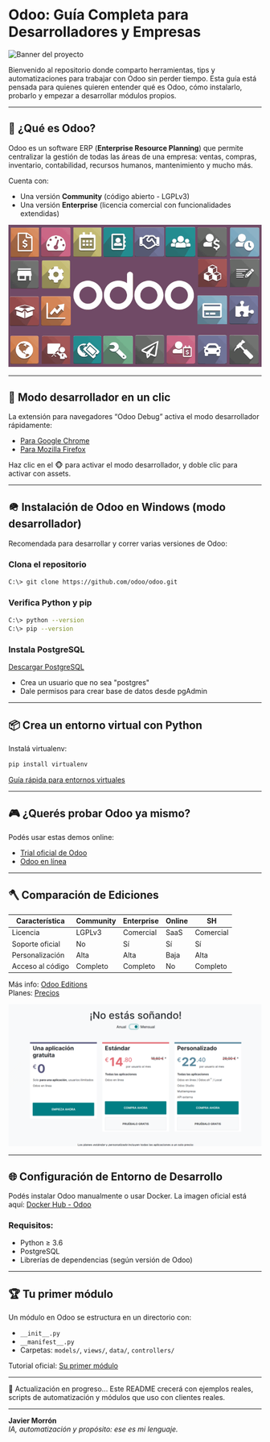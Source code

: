 
# Odoo: Guía Completa para Desarrolladores y Empresas

![Banner del proyecto](https://github.com/javierma73/Odoo/blob/main/assets/banner_odoo.png)

Bienvenido al repositorio donde comparto herramientas, tips y automatizaciones para trabajar con Odoo sin perder tiempo. Esta guía está pensada para quienes quieren entender qué es Odoo, cómo instalarlo, probarlo y empezar a desarrollar módulos propios.

---

## 📄 ¿Qué es Odoo?

Odoo es un software ERP (**Enterprise Resource Planning**) que permite centralizar la gestión de todas las áreas de una empresa: ventas, compras, inventario, contabilidad, recursos humanos, mantenimiento y mucho más.

Cuenta con:

- Una versión **Community** (código abierto - LGPLv3)
- Una versión **Enterprise** (licencia comercial con funcionalidades extendidas)

![odoo modulos](https://github.com/javierma73/Odoo/blob/main/odoo%20modulos.png)

---

## 🔧 Modo desarrollador en un clic

La extensión para navegadores “Odoo Debug” activa el modo desarrollador rápidamente:

- [Para Google Chrome](https://chrome.google.com/webstore/detail/odoo-debug/hmdmhilocobgohohpdpolmibjklfgkbi)
- [Para Mozilla Firefox](https://addons.mozilla.org/es/firefox/addon/odoo-debug)

Haz clic en el 🐵 para activar el modo desarrollador, y doble clic para activar con assets.

---

## 🪖 Instalación de Odoo en Windows (modo desarrollador)

Recomendada para desarrollar y correr varias versiones de Odoo:

### Clona el repositorio

```bash
C:\> git clone https://github.com/odoo/odoo.git
```

### Verifica Python y pip

```bash
C:\> python --version
C:\> pip --version
```

### Instala PostgreSQL

[Descargar PostgreSQL](https://www.postgresql.org/download/windows/)

- Crea un usuario que no sea "postgres"
- Dale permisos para crear base de datos desde pgAdmin

---

## 📦 Crea un entorno virtual con Python

Instalá virtualenv:

```bash
pip install virtualenv
```

[Guía rápida para entornos virtuales](https://github.com/javierma73/Entornos-virtuales/blob/main/Entornos-virtuales.md)

---

## 🎮 ¿Querés probar Odoo ya mismo?

Podés usar estas demos online:

- [Trial oficial de Odoo](https://www.odoo.com/es_ES/trial)
- [Odoo en línea](https://www.odoo.com/documentation/13.0/administration/install/install.html#online)

---

## 🪓 Comparación de Ediciones

| Característica   | Community | Enterprise | Online | SH        |
| ---------------- | --------- | ---------- | ------ | --------- |
| Licencia         | LGPLv3    | Comercial  | SaaS   | Comercial |
| Soporte oficial  | No        | Sí         | Sí     | Sí        |
| Personalización  | Alta      | Alta       | Baja   | Alta      |
| Acceso al código | Completo  | Completo   | No     | Completo  |

Más info: [Odoo Editions](https://www.odoo.com/es_ES/page/editions)  
Planes: [Precios](https://www.odoo.com/es_ES/pricing-plan)

![Precios y Planes](https://github.com/javierma73/Odoo/blob/main/Precios%20Mensual%20de%20Odoo.png)

---

## 🌐 Configuración de Entorno de Desarrollo

Podés instalar Odoo manualmente o usar Docker. La imagen oficial está aquí: [Docker Hub - Odoo](https://hub.docker.com/_/odoo)

### Requisitos:

- Python ≥ 3.6
- PostgreSQL
- Librerías de dependencias (según versión de Odoo)

---

## 🏆 Tu primer módulo

Un módulo en Odoo se estructura en un directorio con:

- `__init__.py`
- `__manifest__.py`
- Carpetas: `models/`, `views/`, `data/`, `controllers/`

Tutorial oficial: [Su primer módulo](https://www.odoo.com/documentation/15.0/es/administration/odoo_sh/getting_started/first_module.html#your-first-module)

---

📆 Actualización en progreso... Este README crecerá con ejemplos reales, scripts de automatización y módulos que uso con clientes reales.

---

**Javier Morrón**  
*IA, automatización y propósito: ese es mi lenguaje.*
